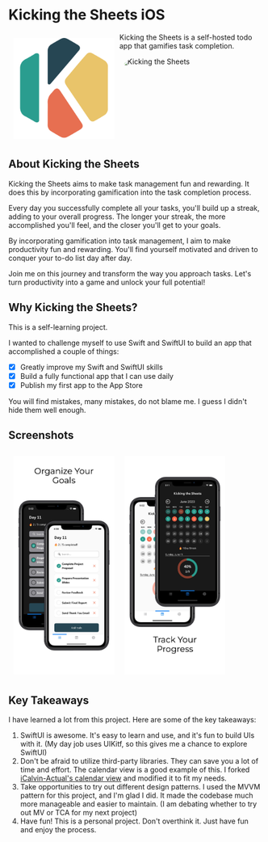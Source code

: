# Kicking the Sheets iOS

<img src="readme/logo.png" align="left" width="200" hspace="10" vspace="10">

Kicking the Sheets is a self-hosted todo app that gamifies task completion.   

<p align="left">
	<a href="https://apps.apple.com/us/app/kicking-the-sheets/id6450491354?itscg=30200&amp;itsct=apps_box_appicon" style="width: 170px; height: 170px; border-radius: 22%; overflow: hidden; display: inline-block; vertical-align: middle;"><img src="https://is1-ssl.mzstatic.com/image/thumb/Purple116/v4/48/a4/ba/48a4ba34-95ba-3bd3-8338-60b52b33ffc7/AppIcon-0-1x_U007emarketing-0-10-0-85-220.png/540x540bb.jpg" alt="Kicking the Sheets" style="width: 170px; height: 170px; border-radius: 22%; overflow: hidden; display: inline-block; vertical-align: middle;"></a>
</p>


## About Kicking the Sheets

Kicking the Sheets aims to make task management fun and rewarding. It does this by incorporating gamification into the task completion process.

Every day you successfully complete all your tasks, you'll build up a streak, adding to your overall progress. The longer your streak, the more accomplished you'll feel, and the closer you'll get to your goals.

By incorporating gamification into task management, I aim to make productivity fun and rewarding. You'll find yourself motivated and driven to conquer your to-do list day after day.

Join me on this journey and transform the way you approach tasks. Let's turn productivity into a game and unlock your full potential!


## Why Kicking the Sheets?

This is a self-learning project.

I wanted to challenge myself to use Swift and SwiftUI to build an app that accomplished a couple of things:

- [x] Greatly improve my Swift and SwiftUI skills
- [x] Build a fully functional app that I can use daily
- [x] Publish my first app to the App Store

You will find mistakes, many mistakes, do not blame me. I guess I didn't hide them well enough.


## Screenshots
[<img src="readme/day.png" align="left" width="200" hspace="10" vspace="10">](readme/day.png)
[<img src="readme/calendar.png" align="center" width="200" hspace="10" vspace="10">](readme/calendar.png)

## Key Takeaways

I have learned a lot from this project. Here are some of the key takeaways:

1. SwiftUI is awesome. It's easy to learn and use, and it's fun to build UIs with it. (My day job uses UIKitf, so this gives me a chance to explore SwiftUI)
2. Don't be afraid to utilize third-party libraries. They can save you a lot of time and effort. The calendar view is a good example of this. I forked [iCalvin-Actual's calendar view](https://github.com/iCalvin-Actual/Selectable-Calendar-View) and modified it to fit my needs.
3. Take opportunities to try out different design patterns. I used the MVVM pattern for this project, and I'm glad I did. It made the codebase much more manageable and easier to maintain. (I am debating whether to try out MV or TCA for my next project)
4. Have fun! This is a personal project. Don't overthink it. Just have fun and enjoy the process.